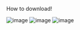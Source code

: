How to download!

![image](https://user-images.githubusercontent.com/91093196/146565279-7ebfba7f-b9fa-4bab-bf51-4cae2609eb98.png)
![image](https://user-images.githubusercontent.com/91093196/146565359-cc64e8c5-12d9-45fa-9acb-e96de43a52fc.png)
![image](https://user-images.githubusercontent.com/91093196/146565382-e93a935a-6501-4975-999f-31ed97ab6734.png)
